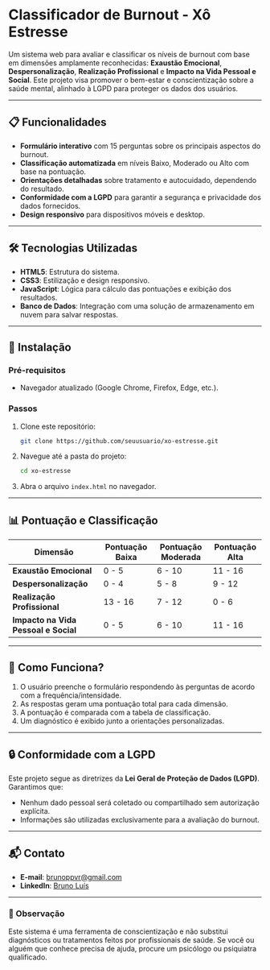 
# **Classificador de Burnout - Xô Estresse**

Um sistema web para avaliar e classificar os níveis de burnout com base em dimensões amplamente reconhecidas: **Exaustão Emocional**, **Despersonalização**, **Realização Profissional** e **Impacto na Vida Pessoal e Social**. Este projeto visa promover o bem-estar e conscientização sobre a saúde mental, alinhado à LGPD para proteger os dados dos usuários.

---

## **📋 Funcionalidades**

- **Formulário interativo** com 15 perguntas sobre os principais aspectos do burnout.
- **Classificação automatizada** em níveis Baixo, Moderado ou Alto com base na pontuação.
- **Orientações detalhadas** sobre tratamento e autocuidado, dependendo do resultado.
- **Conformidade com a LGPD** para garantir a segurança e privacidade dos dados fornecidos.
- **Design responsivo** para dispositivos móveis e desktop.

---

## **🛠️ Tecnologias Utilizadas**

- **HTML5**: Estrutura do sistema.  
- **CSS3**: Estilização e design responsivo.  
- **JavaScript**: Lógica para cálculo das pontuações e exibição dos resultados.  
- **Banco de Dados**: Integração com uma solução de armazenamento em nuvem para salvar respostas.

---

## **📌 Instalação**

### **Pré-requisitos**
- Navegador atualizado (Google Chrome, Firefox, Edge, etc.).

### **Passos**
1. Clone este repositório:
   ```bash
   git clone https://github.com/seuusuario/xo-estresse.git
   ```
2. Navegue até a pasta do projeto:
   ```bash
   cd xo-estresse
   ```
3. Abra o arquivo `index.html` no navegador.

---

## **📊 Pontuação e Classificação**

| **Dimensão**             | **Pontuação Baixa** | **Pontuação Moderada** | **Pontuação Alta** |
|--------------------------|---------------------|-------------------------|---------------------|
| **Exaustão Emocional**   | 0 - 5              | 6 - 10                 | 11 - 16            |
| **Despersonalização**    | 0 - 4              | 5 - 8                  | 9 - 12             |
| **Realização Profissional** | 13 - 16          | 7 - 12                 | 0 - 6              |
| **Impacto na Vida Pessoal e Social** | 0 - 5 | 6 - 10                 | 11 - 16            |

---

## **📖 Como Funciona?**

1. O usuário preenche o formulário respondendo às perguntas de acordo com a frequência/intensidade.
2. As respostas geram uma pontuação total para cada dimensão.
3. A pontuação é comparada com a tabela de classificação.
4. Um diagnóstico é exibido junto a orientações personalizadas.

---

## **🔒 Conformidade com a LGPD**

Este projeto segue as diretrizes da **Lei Geral de Proteção de Dados (LGPD)**. Garantimos que:
- Nenhum dado pessoal será coletado ou compartilhado sem autorização explícita.
- Informações são utilizadas exclusivamente para a avaliação do burnout.
  
---

## **📬 Contato**

- **E-mail**: [brunoppvr@gmail.com](mailto:brunoppvr@gmail.com)  
- **LinkedIn**: [Bruno Luís](https://www.linkedin.com/in/brunoluisrj/)  

--- 

### **🌟 Observação**

Este sistema é uma ferramenta de conscientização e não substitui diagnósticos ou tratamentos feitos por profissionais de saúde. Se você ou alguém que conhece precisa de ajuda, procure um psicólogo ou psiquiatra qualificado.
